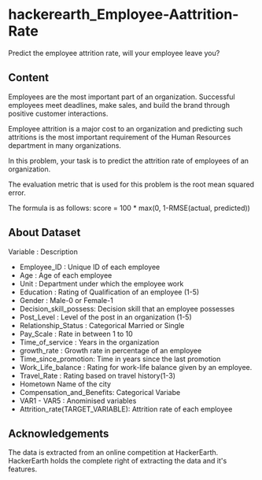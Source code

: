 # hackerearth_Employee-Aattrition-Rate
Predict the employee attrition rate, will your employee leave you?

## Content

Employees are the most important part of an organization. Successful employees meet deadlines, make sales, and build the brand through positive customer interactions.

Employee attrition is a major cost to an organization and predicting such attritions is the most important requirement of the Human Resources department in many organizations.

In this problem, your task is to predict the attrition rate of employees of an organization.

The evaluation metric that is used for this problem is the root mean squared error.

The formula is as follows: score = 100 \* max(0, 1-RMSE(actual, predicted))

## **About Dataset**

Variable : Description

- Employee\_ID : Unique ID of each employee
- Age : Age of each employee
- Unit : Department under which the employee work
- Education : Rating of Qualification of an employee (1-5)
- Gender : Male-0 or Female-1
- Decision\_skill\_possess: Decision skill that an employee possesses
- Post\_Level : Level of the post in an organization (1-5)
- Relationship\_Status : Categorical Married or Single
- Pay\_Scale : Rate in between 1 to 10
- Time\_of\_service : Years in the organization
- growth\_rate : Growth rate in percentage of an employee
- Time\_since\_promotion: Time in years since the last promotion
- Work\_Life\_balance : Rating for work-life balance given by an employee.
- Travel\_Rate : Rating based on travel history(1-3)
- Hometown Name of the city
- Compensation\_and\_Benefits: Categorical Variabe
- VAR1 - VAR5 : Anominised variables
- Attrition\_rate(TARGET\_VARIABLE): Attrition rate of each employee

## Acknowledgements

The data is extracted from an online competition at HackerEarth. HackerEarth holds the complete right of extracting the data and it&#39;s features.
